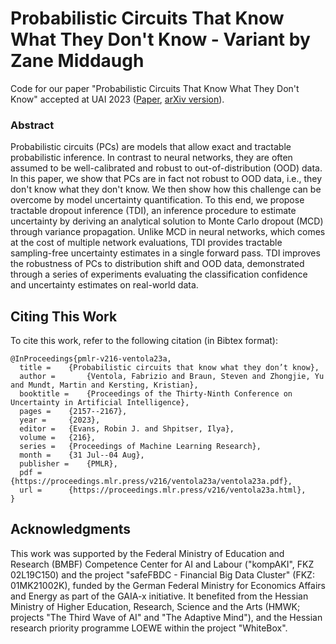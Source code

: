 # Probabilistic Circuits That Know What They Don't Know - Variant by Zane Middaugh

Code for our paper "Probabilistic Circuits That Know What They Don't Know" accepted at UAI 2023 ([Paper](https://proceedings.mlr.press/v216/ventola23a.html), [arXiv version](https://arxiv.org/abs/2302.06544)).

### Abstract

Probabilistic circuits (PCs) are models that allow exact and tractable probabilistic inference. In contrast to neural networks, they are often assumed to be well-calibrated and robust to out-of-distribution (OOD) data. In this paper, we show that PCs are in fact not robust to OOD data, i.e., they don't know what they don't know. We then show how this challenge can be overcome by model uncertainty quantification. To this end, we propose tractable dropout inference (TDI), an inference procedure to estimate uncertainty by deriving an analytical solution to Monte Carlo dropout (MCD) through variance propagation. Unlike MCD in neural networks, which comes at the cost of multiple network evaluations, TDI provides tractable sampling-free uncertainty estimates in a single forward pass. TDI improves the robustness of PCs to distribution shift and OOD data, demonstrated through a series of experiments evaluating the classification confidence and uncertainty estimates on real-world data.


## Citing This Work

To cite this work, refer to the following citation (in Bibtex format):

```
@InProceedings{pmlr-v216-ventola23a,
  title = 	 {Probabilistic circuits that know what they don’t know},
  author =       {Ventola, Fabrizio and Braun, Steven and Zhongjie, Yu and Mundt, Martin and Kersting, Kristian},
  booktitle = 	 {Proceedings of the Thirty-Ninth Conference on Uncertainty in Artificial Intelligence},
  pages = 	 {2157--2167},
  year = 	 {2023},
  editor = 	 {Evans, Robin J. and Shpitser, Ilya},
  volume = 	 {216},
  series = 	 {Proceedings of Machine Learning Research},
  month = 	 {31 Jul--04 Aug},
  publisher =    {PMLR},
  pdf = 	 {https://proceedings.mlr.press/v216/ventola23a/ventola23a.pdf},
  url = 	 {https://proceedings.mlr.press/v216/ventola23a.html},
}
```

## Acknowledgments

This work was supported by the Federal Ministry of Education and Research (BMBF) Competence Center for AI and Labour ("kompAKI", FKZ 02L19C150) and the project "safeFBDC - Financial Big Data Cluster" (FKZ: 01MK21002K), funded by the German Federal Ministry for Economics Affairs and Energy as part of the GAIA-x initiative. It benefited from the Hessian Ministry of Higher Education, Research, Science and the Arts (HMWK; projects "The Third Wave of AI" and "The Adaptive Mind"), and the Hessian research priority programme LOEWE within the project "WhiteBox".
